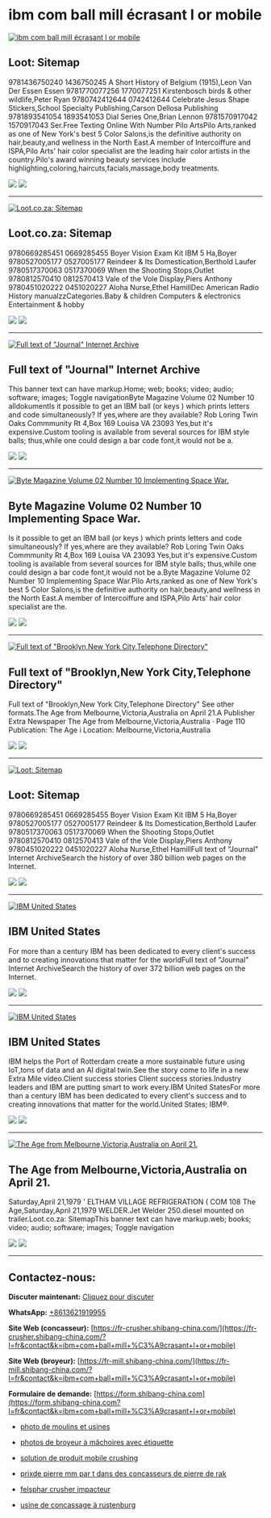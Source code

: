 # ibm com ball mill écrasant l or mobile

<a href="https://swt.shibang-china.com/?l=fr&img&k=ibm+com+ball+mill+%C3%A9crasant+l+or+mobile" target="_blank">![ibm com ball mill écrasant l or mobile](http://static.shibang-china.com/all-800x300/976.jpg)</a>

## Loot: Sitemap
9781436750240 1436750245 A Short History of Belgium (1915),Leon Van Der Essen Essen 9781770077256 1770077251 Kirstenbosch birds & other wildlife,Peter Ryan 9780742412644 0742412644 Celebrate Jesus Shape Stickers,School Specialty Publishing,Carson Dellosa Publishing 9781893541054 1893541053 Dial Series One,Brian Lennon 9781570917042 1570917043 Ser.Free Texting Online With Number Pilo ArtsPilo Arts,ranked as one of New York's best 5 Color Salons,is the definitive authority on hair,beauty,and wellness in the North East.A member of Intercoiffure and ISPA,Pilo Arts' hair color specialist are the leading hair color artists in the country.Pilo's award winning beauty services include highlighting,coloring,haircuts,facials,massage,body treatments.


<a href="https://whatsapp.shibangsoft.com/WhatsApp.php" target="_blank" title="WhatsApp">![](http://static.shibang-china.com/icon/whatsapp.png)</a> <a href="https://swt.shibang-china.com/?l=fr&icon&k=ibm+com+ball+mill+%C3%A9crasant+l+or+mobile" target="_blank">![](http://static.shibang-china.com/icon/chat-fr.png)</a>

---

<a href="https://swt.shibang-china.com/?l=fr&img&k=ibm+com+ball+mill+%C3%A9crasant+l+or+mobile" target="_blank">![Loot.co.za: Sitemap](http://static.shibang-china.com/all-800x300/1018.jpg)</a>

## Loot.co.za: Sitemap
9780669285451 0669285455 Boyer Vision Exam Kit IBM 5 Ha,Boyer 9780527005177 0527005177 Reindeer & Its Domestication,Berthold Laufer 9780517370063 0517370069 When the Shooting Stops,Outlet 9780812570410 0812570413 Vale of the Vole Display,Piers Anthony 9780451020222 0451020227 Aloha Nurse,Ethel HamillDec American Radio History manualzzCategories.Baby & children Computers & electronics Entertainment & hobby


<a href="https://whatsapp.shibangsoft.com/WhatsApp.php" target="_blank" title="WhatsApp">![](http://static.shibang-china.com/icon/whatsapp.png)</a> <a href="https://swt.shibang-china.com/?l=fr&icon&k=ibm+com+ball+mill+%C3%A9crasant+l+or+mobile" target="_blank">![](http://static.shibang-china.com/icon/chat-fr.png)</a>

---

<a href="https://swt.shibang-china.com/?l=fr&img&k=ibm+com+ball+mill+%C3%A9crasant+l+or+mobile" target="_blank">![Full text of "Journal" Internet Archive](http://static.shibang-china.com/all-800x300/1189.jpg)</a>

## Full text of "Journal" Internet Archive
This banner text can have markup.Home; web; books; video; audio; software; images; Toggle navigationByte Magazine Volume 02 Number 10 alldokumentIs it possible to get an IBM ball (or keys ) which prints letters and code simultaneously? If yes,where are they available? Rob Loring Twin Oaks Commmunity Rt 4,Box 169 Louisa VA 23093 Yes,but it's expensive.Custom tooling is available from several sources for IBM style balls; thus,while one could design a bar code font,it would not be a.


<a href="https://whatsapp.shibangsoft.com/WhatsApp.php" target="_blank" title="WhatsApp">![](http://static.shibang-china.com/icon/whatsapp.png)</a> <a href="https://swt.shibang-china.com/?l=fr&icon&k=ibm+com+ball+mill+%C3%A9crasant+l+or+mobile" target="_blank">![](http://static.shibang-china.com/icon/chat-fr.png)</a>

---

<a href="https://swt.shibang-china.com/?l=fr&img&k=ibm+com+ball+mill+%C3%A9crasant+l+or+mobile" target="_blank">![Byte Magazine Volume 02 Number 10 Implementing Space War.](http://static.shibang-china.com/all-800x300/1102.jpg)</a>

## Byte Magazine Volume 02 Number 10 Implementing Space War.
Is it possible to get an IBM ball (or keys ) which prints letters and code simultaneously? If yes,where are they available? Rob Loring Twin Oaks Commmunity Rt 4,Box 169 Louisa VA 23093 Yes,but it's expensive.Custom tooling is available from several sources for IBM style balls; thus,while one could design a bar code font,it would not be a.Byte Magazine Volume 02 Number 10 Implementing Space War.Pilo Arts,ranked as one of New York's best 5 Color Salons,is the definitive authority on hair,beauty,and wellness in the North East.A member of Intercoiffure and ISPA,Pilo Arts' hair color specialist are the.


<a href="https://whatsapp.shibangsoft.com/WhatsApp.php" target="_blank" title="WhatsApp">![](http://static.shibang-china.com/icon/whatsapp.png)</a> <a href="https://swt.shibang-china.com/?l=fr&icon&k=ibm+com+ball+mill+%C3%A9crasant+l+or+mobile" target="_blank">![](http://static.shibang-china.com/icon/chat-fr.png)</a>

---

<a href="https://swt.shibang-china.com/?l=fr&img&k=ibm+com+ball+mill+%C3%A9crasant+l+or+mobile" target="_blank">![Full text of "Brooklyn,New York City,Telephone Directory"](http://static.shibang-china.com/all-800x300/415.jpg)</a>

## Full text of "Brooklyn,New York City,Telephone Directory"
Full text of "Brooklyn,New York City,Telephone Directory" See other formats.The Age from Melbourne,Victoria,Australia on April 21.A Publisher Extra Newspaper The Age from Melbourne,Victoria,Australia · Page 110 Publication: The Age i Location: Melbourne,Victoria,Australia


<a href="https://whatsapp.shibangsoft.com/WhatsApp.php" target="_blank" title="WhatsApp">![](http://static.shibang-china.com/icon/whatsapp.png)</a> <a href="https://swt.shibang-china.com/?l=fr&icon&k=ibm+com+ball+mill+%C3%A9crasant+l+or+mobile" target="_blank">![](http://static.shibang-china.com/icon/chat-fr.png)</a>

---

<a href="https://swt.shibang-china.com/?l=fr&img&k=ibm+com+ball+mill+%C3%A9crasant+l+or+mobile" target="_blank">![Loot: Sitemap](http://static.shibang-china.com/all-800x300/598.jpg)</a>

## Loot: Sitemap
9780669285451 0669285455 Boyer Vision Exam Kit IBM 5 Ha,Boyer 9780527005177 0527005177 Reindeer & Its Domestication,Berthold Laufer 9780517370063 0517370069 When the Shooting Stops,Outlet 9780812570410 0812570413 Vale of the Vole Display,Piers Anthony 9780451020222 0451020227 Aloha Nurse,Ethel HamillFull text of "Journal" Internet ArchiveSearch the history of over 380 billion web pages on the Internet.


<a href="https://whatsapp.shibangsoft.com/WhatsApp.php" target="_blank" title="WhatsApp">![](http://static.shibang-china.com/icon/whatsapp.png)</a> <a href="https://swt.shibang-china.com/?l=fr&icon&k=ibm+com+ball+mill+%C3%A9crasant+l+or+mobile" target="_blank">![](http://static.shibang-china.com/icon/chat-fr.png)</a>

---

<a href="https://swt.shibang-china.com/?l=fr&img&k=ibm+com+ball+mill+%C3%A9crasant+l+or+mobile" target="_blank">![IBM United States](http://static.shibang-china.com/all-800x300/470.jpg)</a>

## IBM United States
For more than a century IBM has been dedicated to every client's success and to creating innovations that matter for the worldFull text of "Journal" Internet ArchiveSearch the history of over 372 billion web pages on the Internet.


<a href="https://whatsapp.shibangsoft.com/WhatsApp.php" target="_blank" title="WhatsApp">![](http://static.shibang-china.com/icon/whatsapp.png)</a> <a href="https://swt.shibang-china.com/?l=fr&icon&k=ibm+com+ball+mill+%C3%A9crasant+l+or+mobile" target="_blank">![](http://static.shibang-china.com/icon/chat-fr.png)</a>

---

<a href="https://swt.shibang-china.com/?l=fr&img&k=ibm+com+ball+mill+%C3%A9crasant+l+or+mobile" target="_blank">![IBM United States](http://static.shibang-china.com/all-800x300/333.jpg)</a>

## IBM United States
IBM helps the Port of Rotterdam create a more sustainable future using IoT,tons of data and an AI digital twin.See the story come to life in a new Extra Mile video.Client success stories Client success stories.Industry leaders and IBM are putting smart to work every.IBM United StatesFor more than a century IBM has been dedicated to every client's success and to creating innovations that matter for the world.United States; IBM®.


<a href="https://whatsapp.shibangsoft.com/WhatsApp.php" target="_blank" title="WhatsApp">![](http://static.shibang-china.com/icon/whatsapp.png)</a> <a href="https://swt.shibang-china.com/?l=fr&icon&k=ibm+com+ball+mill+%C3%A9crasant+l+or+mobile" target="_blank">![](http://static.shibang-china.com/icon/chat-fr.png)</a>

---

<a href="https://swt.shibang-china.com/?l=fr&img&k=ibm+com+ball+mill+%C3%A9crasant+l+or+mobile" target="_blank">![The Age from Melbourne,Victoria,Australia on April 21.](http://static.shibang-china.com/all-800x300/997.jpg)</a>

## The Age from Melbourne,Victoria,Australia on April 21.
Saturday,April 21,1979 ' ELTHAM VILLAGE REFRIGERATION ( COM 108 The Age,Saturday,April 21,1979 WELDER.Jet Welder 250.diesel mounted on trailer.Loot.co.za: SitemapThis banner text can have markup.web; books; video; audio; software; images; Toggle navigation


<a href="https://whatsapp.shibangsoft.com/WhatsApp.php" target="_blank" title="WhatsApp">![](http://static.shibang-china.com/icon/whatsapp.png)</a> <a href="https://swt.shibang-china.com/?l=fr&icon&k=ibm+com+ball+mill+%C3%A9crasant+l+or+mobile" target="_blank">![](http://static.shibang-china.com/icon/chat-fr.png)</a>

---
## Contactez-nous:

**Discuter maintenant:** [Cliquez pour discuter](https://swt.shibang-china.com?l=fr&contact&k=ibm+com+ball+mill+%C3%A9crasant+l+or+mobile)

**WhatsApp:**  [+8613621919955](https://whatsapp.shibangsoft.com/WhatsApp.php)

**Site Web (concasseur):** [https://fr-crusher.shibang-china.com/](https://fr-crusher.shibang-china.com/?l=fr&contact&k=ibm+com+ball+mill+%C3%A9crasant+l+or+mobile)

**Site Web (broyeur):** [https://fr-mill.shibang-china.com/](https://fr-mill.shibang-china.com/?l=fr&contact&k=ibm+com+ball+mill+%C3%A9crasant+l+or+mobile)

**Formulaire de demande:** [https://form.shibang-china.com](https://form.shibang-china.com?l=fr&contact&k=ibm+com+ball+mill+%C3%A9crasant+l+or+mobile)

* [photo de moulins et usines](../2/photo%20de%20moulins%20et%20usines.md)

* [photos de broyeur à mâchoires avec étiquette](../7/photos%20de%20broyeur%20%C3%A0%20m%C3%A2choires%20avec%20%C3%A9tiquette.md)

* [solution de produit mobile crushing](../8/solution%20de%20produit%20mobile%20crushing.md)

* [prix ​​de pierre mm par t dans des concasseurs de pierre de rak](../5/prix%20%E2%80%8B%E2%80%8Bde%20pierre%20mm%20par%20t%20dans%20des%20concasseurs%20de%20pierre%20de%20rak.md)

* [felsphar crusher impacteur](../1/felsphar%20crusher%20impacteur.md)

* [usine de concassage à rustenburg](../4/usine%20de%20concassage%20%C3%A0%20rustenburg.md)
